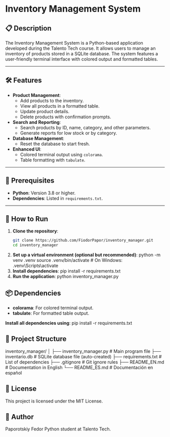 # Inventory Management System

## 📋 Description

The Inventory Management System is a Python-based application developed during the Talento Tech course. It allows users to manage an inventory of products stored in a SQLite database. The system features a user-friendly terminal interface with colored output and formatted tables.

---

## 🛠️ Features

- **Product Management**:
  - Add products to the inventory.
  - View all products in a formatted table.
  - Update product details.
  - Delete products with confirmation prompts.
- **Search and Reporting**:
  - Search products by ID, name, category, and other parameters.
  - Generate reports for low stock or by category.
- **Database Management**:
  - Reset the database to start fresh.
- **Enhanced UI**:
  - Colored terminal output using `colorama`.
  - Table formatting with `tabulate`.

---

## 🛑 Prerequisites

- **Python**: Version 3.8 or higher.
- **Dependencies**: Listed in `requirements.txt`.

---

## 🚀 How to Run

1. **Clone the repository**:
   ```bash
   git clone https://github.com/FiodorPapor/inventory_manager.git
   cd inventory_manager
2. **Set up a virtual environment (optional but recommended)**:
   python -m venv .venv
   source .venv/bin/activate  # On Windows: .venv\Scripts\activate
3. **Install dependencies**:
   pip install -r requirements.txt
4. **Run the application**:
   python inventory_manager.py

## 📦 Dependencies

- **colorama**: For colored terminal output.
- **tabulate**: For formatted table output.

**Install all dependencies using**:
   pip install -r requirements.txt

## 📂 Project Structure

inventory_manager/
│
├── inventory_manager.py        # Main program file
├── inventario.db               # SQLite database file (auto-created)
├── requirements.txt            # List of dependencies
├── .gitignore                  # Git ignore rules
├── README_EN.md                # Documentation in English
└── README_ES.md                # Documentación en español

## 📖 License

This project is licensed under the MIT License.

## 👤 Author

Paporotskiy Fedor
Python student at Talento Tech.



